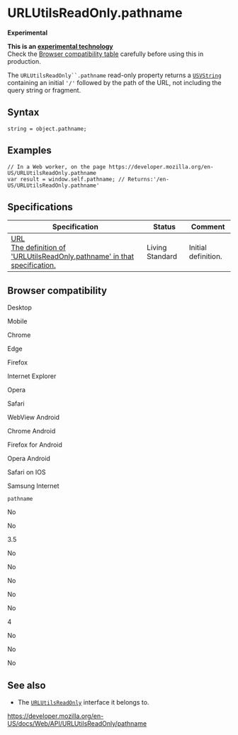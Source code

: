 URLUtilsReadOnly.pathname
=========================

**Experimental**

**This is an [experimental technology](https://developer.mozilla.org/en-US/docs/MDN/Guidelines/Conventions_definitions#experimental)**  
Check the [Browser compatibility table](#browser_compatibility) carefully before using this in production.

The `URLUtilsReadOnly``.pathname` read-only property returns a [`USVString`](../usvstring) containing an initial `'/'` followed by the path of the URL, not including the query string or fragment.

Syntax
------

    string = object.pathname;

Examples
--------

    // In a Web worker, on the page https://developer.mozilla.org/en-US/URLUtilsReadOnly.pathname
    var result = window.self.pathname; // Returns:'/en-US/URLUtilsReadOnly.pathname'

Specifications
--------------

<table><thead><tr class="header"><th>Specification</th><th>Status</th><th>Comment</th></tr></thead><tbody><tr class="odd"><td><a href="https://url.spec.whatwg.org/#dom-url-pathname">URL<br />
<span class="small">The definition of 'URLUtilsReadOnly.pathname' in that specification.</span></a></td><td><span class="spec-living">Living Standard</span></td><td>Initial definition.</td></tr></tbody></table>

Browser compatibility
---------------------

Desktop

Mobile

Chrome

Edge

Firefox

Internet Explorer

Opera

Safari

WebView Android

Chrome Android

Firefox for Android

Opera Android

Safari on IOS

Samsung Internet

`pathname`

No

No

3.5

No

No

No

No

No

4

No

No

No

See also
--------

-   The [`URLUtilsReadOnly`](../urlutilsreadonly) interface it belongs to.

<a href="https://developer.mozilla.org/en-US/docs/Web/API/URLUtilsReadOnly/pathname" class="_attribution-link">https://developer.mozilla.org/en-US/docs/Web/API/URLUtilsReadOnly/pathname</a>
